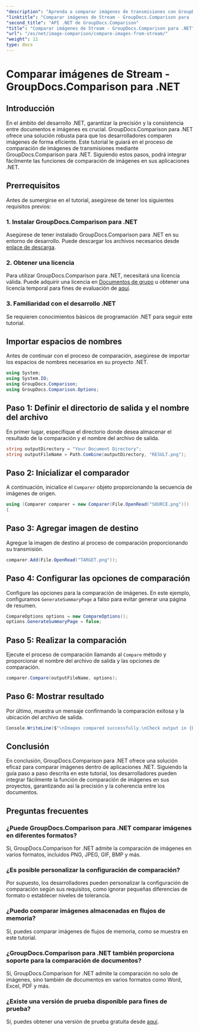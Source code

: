 ```yaml
---
"description": "Aprenda a comparar imágenes de transmisiones con GroupDocs.Comparison para .NET. Guía paso a paso para una integración fluida en aplicaciones .NET."
"linktitle": "Comparar imágenes de Stream - GroupDocs.Comparison para .NET"
"second_title": "API .NET de GroupDocs.Comparison"
"title": "Comparar imágenes de Stream - GroupDocs.Comparison para .NET"
"url": "/es/net/image-comparison/compare-images-from-stream/"
"weight": 11
type: docs
---
```

# Comparar imágenes de Stream - GroupDocs.Comparison para .NET

## Introducción
En el ámbito del desarrollo .NET, garantizar la precisión y la consistencia entre documentos e imágenes es crucial. GroupDocs.Comparison para .NET ofrece una solución robusta para que los desarrolladores comparen imágenes de forma eficiente. Este tutorial le guiará en el proceso de comparación de imágenes de transmisiones mediante GroupDocs.Comparison para .NET. Siguiendo estos pasos, podrá integrar fácilmente las funciones de comparación de imágenes en sus aplicaciones .NET.
## Prerrequisitos
Antes de sumergirse en el tutorial, asegúrese de tener los siguientes requisitos previos:
### 1. Instalar GroupDocs.Comparison para .NET
Asegúrese de tener instalado GroupDocs.Comparison para .NET en su entorno de desarrollo. Puede descargar los archivos necesarios desde [enlace de descarga](https://releases.groupdocs.com/comparison/net/).
### 2. Obtener una licencia
Para utilizar GroupDocs.Comparison para .NET, necesitará una licencia válida. Puede adquirir una licencia en [Documentos de grupo](https://purchase.groupdocs.com/buy) u obtener una licencia temporal para fines de evaluación de [aquí](https://purchase.groupdocs.com/temporary-license/).
### 3. Familiaridad con el desarrollo .NET
Se requieren conocimientos básicos de programación .NET para seguir este tutorial.

## Importar espacios de nombres
Antes de continuar con el proceso de comparación, asegúrese de importar los espacios de nombres necesarios en su proyecto .NET. 
```csharp
using System;
using System.IO;
using GroupDocs.Comparison;
using GroupDocs.Comparison.Options;
```
## Paso 1: Definir el directorio de salida y el nombre del archivo
En primer lugar, especifique el directorio donde desea almacenar el resultado de la comparación y el nombre del archivo de salida.
```csharp
string outputDirectory = "Your Document Directory";
string outputFileName = Path.Combine(outputDirectory, "RESULT.png");
```
## Paso 2: Inicializar el comparador
A continuación, inicialice el `Comparer` objeto proporcionando la secuencia de imágenes de origen.
```csharp
using (Comparer comparer = new Comparer(File.OpenRead("SOURCE.png")))
{
```
## Paso 3: Agregar imagen de destino
Agregue la imagen de destino al proceso de comparación proporcionando su transmisión.
```csharp
comparer.Add(File.OpenRead("TARGET.png"));
```
## Paso 4: Configurar las opciones de comparación
Configure las opciones para la comparación de imágenes. En este ejemplo, configuramos `GenerateSummaryPage` a falso para evitar generar una página de resumen.
```csharp
CompareOptions options = new CompareOptions();
options.GenerateSummaryPage = false;
```
## Paso 5: Realizar la comparación
Ejecute el proceso de comparación llamando al `Compare` método y proporcionar el nombre del archivo de salida y las opciones de comparación.
```csharp
comparer.Compare(outputFileName, options);
```
## Paso 6: Mostrar resultado
Por último, muestra un mensaje confirmando la comparación exitosa y la ubicación del archivo de salida.
```csharp
Console.WriteLine($"\nImages compared successfully.\nCheck output in {Directory.GetCurrentDirectory()}.");
```

## Conclusión
En conclusión, GroupDocs.Comparison para .NET ofrece una solución eficaz para comparar imágenes dentro de aplicaciones .NET. Siguiendo la guía paso a paso descrita en este tutorial, los desarrolladores pueden integrar fácilmente la función de comparación de imágenes en sus proyectos, garantizando así la precisión y la coherencia entre los documentos.
## Preguntas frecuentes
### ¿Puede GroupDocs.Comparison para .NET comparar imágenes en diferentes formatos?
Sí, GroupDocs.Comparison for .NET admite la comparación de imágenes en varios formatos, incluidos PNG, JPEG, GIF, BMP y más.
### ¿Es posible personalizar la configuración de comparación?
Por supuesto, los desarrolladores pueden personalizar la configuración de comparación según sus requisitos, como ignorar pequeñas diferencias de formato o establecer niveles de tolerancia.
### ¿Puedo comparar imágenes almacenadas en flujos de memoria?
Sí, puedes comparar imágenes de flujos de memoria, como se muestra en este tutorial.
### ¿GroupDocs.Comparison para .NET también proporciona soporte para la comparación de documentos?
Sí, GroupDocs.Comparison for .NET admite la comparación no solo de imágenes, sino también de documentos en varios formatos como Word, Excel, PDF y más.
### ¿Existe una versión de prueba disponible para fines de prueba?
Sí, puedes obtener una versión de prueba gratuita desde [aquí](https://releases.groupdocs.com/).